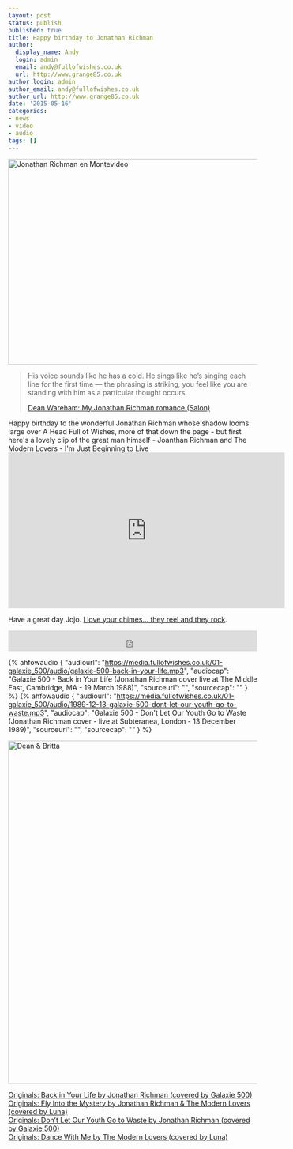 ```yaml
---
layout: post
status: publish
published: true
title: Happy birthday to Jonathan Richman
author:
  display_name: Andy
  login: admin
  email: andy@fullofwishes.co.uk
  url: http://www.grange85.co.uk
author_login: admin
author_email: andy@fullofwishes.co.uk
author_url: http://www.grange85.co.uk
date: '2015-05-16'
categories:
- news
- video
- audio
tags: []
---
```

<p><a href="https://www.flickr.com/photos/amigomac/4542009280" title="Jonathan Richman en Montevideo by Pablo Ibañez, on Flickr"><img src="https://c1.staticflickr.com/5/4030/4542009280_b24386d35a_z.jpg" width="640" height="416" alt="Jonathan Richman en Montevideo"></a></p>
<blockquote cite="http://www.salon.com/2012/06/15/dean_wareham_my_jonathan_richman_romance/"><p>His voice sounds like he has a cold. He sings like he’s singing each line for the first time — the phrasing is striking, you feel like you are standing with him as a particular thought occurs.</p>
<footer><a href="http://www.salon.com/2012/06/15/dean_wareham_my_jonathan_richman_romance/">Dean Wareham: My Jonathan Richman romance (Salon)</a></footer>
</blockquote>
<p>Happy birthday to the wonderful Jonathan Richman whose shadow looms large over A Head Full of Wishes, more of that down the page - but first here's a lovely clip of the great man himself - Joanthan Richman and The Modern Lovers - I'm Just Beginning to Live<br />
<iframe width="560" height="315" src="https://www.youtube.com/embed/w5OnYVFr_DA" frameborder="0" allowfullscreen></iframe>
<p>Have a great day Jojo. <a href="https://www.youtube.com/watch?v=nu3TvC9CH18">I love your chimes... they reel and they rock</a>.</p>
<p><iframe style="border: 0; width: 100%; height: 42px;" src="https://bandcamp.com/EmbeddedPlayer/album=3510813574/size=small/bgcol=ffffff/linkcol=0687f5/track=452266046/transparent=true/" seamless><a href="http://galaxie500.bandcamp.com/album/copenhagen-live">Copenhagen (live) by Galaxie 500</a></iframe></p>

 {% ahfowaudio {
  "audiourl": "https://media.fullofwishes.co.uk/01-galaxie_500/audio/galaxie-500-back-in-your-life.mp3",
  "audiocap": "Galaxie 500 - Back in Your Life (Jonathan Richman cover live at The Middle East, Cambridge, MA - 19 March 1988)",
  "sourceurl": "",
  "sourcecap": ""
  } %}
 {% ahfowaudio {
  "audiourl": "https://media.fullofwishes.co.uk/01-galaxie_500/audio/1989-12-13-galaxie-500-dont-let-our-youth-go-to-waste.mp3",
  "audiocap": "Galaxie 500 - Don't Let Our Youth Go to Waste (Jonathan Richman cover - live at Subteranea, London - 13 December 1989)",
  "sourceurl": "",
  "sourcecap": ""
  } %}

<a data-flickr-embed="true"  href="https://www.flickr.com/photos/jasonpersse/7415234934" title="Dean & Britta"><img src="https://c7.staticflickr.com/9/8009/7415234934_d3f692ec0e_o.jpg" width="1024" height="694" alt="Dean & Britta"></a>

<p><a href="/2013/02/20/originals-back-in-your-life-by-jonathan-richman-covered-by-galaxie-500/">Originals: Back in Your Life by Jonathan Richman (covered by Galaxie 500)</a><br />
<a href="/2013/06/19/originals-fly-into-the-mystery-by-jonathan-richman-the-modern-lovers-covered-by-luna/">Originals: Fly Into the Mystery by Jonathan Richman & The Modern Lovers (covered by Luna)</a><br />
<a href="/2013/05/15/originals-dont-let-our-youth-go-to-waste-by-jonathan-richman-covered-by-galaxie-500/">Originals: Don’t Let Our Youth Go to Waste by Jonathan Richman (covered by Galaxie 500)</a><br />
<a href="/2013/04/24/originals-dance-with-me-by-the-modern-lovers-covered-by-luna/">Originals: Dance With Me by The Modern Lovers (covered by Luna)</a></p>
